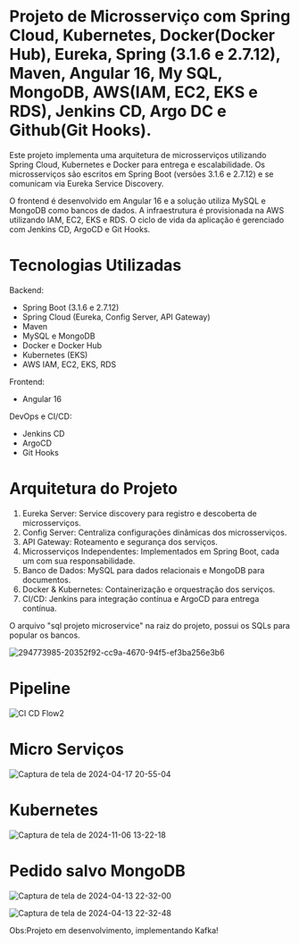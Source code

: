 # Projeto de Microsserviço com Spring Cloud, Kubernetes, Docker(Docker Hub), Eureka, Spring (3.1.6 e 2.7.12), Maven, Angular 16, My SQL, MongoDB, AWS(IAM, EC2, EKS e RDS), Jenkins CD, Argo DC e Github(Git Hooks).

Este projeto implementa uma arquitetura de microsserviços utilizando Spring Cloud, Kubernetes e Docker para entrega e escalabilidade. Os microsserviços são escritos em Spring Boot (versões 3.1.6 e 2.7.12) e se comunicam via Eureka Service Discovery.

O frontend é desenvolvido em Angular 16 e a solução utiliza MySQL e MongoDB como bancos de dados. A infraestrutura é provisionada na AWS utilizando IAM, EC2, EKS e RDS. O ciclo de vida da aplicação é gerenciado com Jenkins CD, ArgoCD e Git Hooks.

# Tecnologias Utilizadas

Backend:
-  Spring Boot (3.1.6 e 2.7.12)
-  Spring Cloud (Eureka, Config Server, API Gateway)
-  Maven 
-  MySQL e MongoDB 
-  Docker e Docker Hub 
-  Kubernetes (EKS)
-  AWS IAM, EC2, EKS, RDS 

Frontend:
-  Angular 16

DevOps e CI/CD:
-  Jenkins CD
-  ArgoCD
-  Git Hooks

# Arquitetura do Projeto

1.  Eureka Server:  Service discovery para registro e descoberta de microsserviços.
2.  Config Server:  Centraliza configurações dinâmicas dos microsserviços.
3.  API Gateway:  Roteamento e segurança dos serviços.
4.  Microsserviços Independentes:  Implementados em Spring Boot, cada um com sua responsabilidade.
5.  Banco de Dados:  MySQL para dados relacionais e MongoDB para documentos.
6.  Docker & Kubernetes:  Containerização e orquestração dos serviços.
7.  CI/CD:  Jenkins para integração contínua e ArgoCD para entrega contínua.

O arquivo "sql projeto microservice" na raiz do projeto, possui os SQLs para popular os bancos.

![294773985-20352f92-cc9a-4670-94f5-ef3ba256e3b6](https://github.com/denishpcinfo/microsservico-spring-angular-aws-kubernetes-mysql-mongo/assets/17712719/6a96ddf8-ccbb-40ea-9a02-566154ab3d9e)


# Pipeline

![CI CD Flow2](https://github.com/denishpcinfo/microsservico-spring-angular-aws-kubernetes-mysql-mongo/assets/17712719/fc9d43b0-950c-4ddb-b112-0d5549aace56)


# Micro Serviços
![Captura de tela de 2024-04-17 20-55-04](https://github.com/denishpcinfo/microsservico-spring-angular-aws-kubernetes-mysql-mongo/assets/17712719/b42f335a-59b2-4aae-94ba-2c5c99de43cb)

# Kubernetes
![Captura de tela de 2024-11-06 13-22-18](https://github.com/user-attachments/assets/912b797a-fb1d-488d-8bae-64af98ce5980)

# Pedido salvo MongoDB
![Captura de tela de 2024-04-13 22-32-00](https://github.com/denishpcinfo/microsservico-spring-angular-aws-kubernetes-mysql-mongo/assets/17712719/b52c5f62-ed83-4f2f-80d4-849fb5026cc6)

![Captura de tela de 2024-04-13 22-32-48](https://github.com/denishpcinfo/microsservico-spring-angular-aws-kubernetes-mysql-mongo/assets/17712719/0d02d4c7-6904-4ad5-9a15-d50f9f20b1ec)


Obs:Projeto em desenvolvimento, implementando Kafka!
